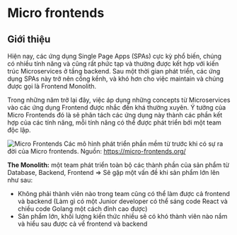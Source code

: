 # Micro frontends
## Giới thiệu
Hiện nay, các ứng dụng Single Page Apps (SPAs) cực kỳ phổ biến, chúng có nhiều tính năng và cũng rất phức tạp và thường được kết hợp với kiến trúc Microservices ở tầng backend. Sau một thời gian phát triển, các ứng dụng SPAs này trở nên cồng kềnh, và khó hơn cho việc maintain và chúng được gọi là Frontend Monolith.

Trong những năm trở lại đây, việc áp dụng những concepts từ Microservices vào các ứng dụng Frontend được nhắc đến khá thường xuyên. Ý tưởng của Micro Frontends đó là sẽ phân tách các ứng dụng này thành các phần kết hợp của các tính năng, mỗi tính năng có thể được phát triển bới một team độc lập.

![Micro Frontends](/images/the-monolith.png)
Các mô hình phát triển phần mềm từ trước khi có sự ra đời của Micro frontends. Nguồn: https://micro-frontends.org/

**The Monolith:** một team phát triển toàn bộ các thành phần của sản phẩm từ Database, Backend, Frontend ⇒ Sẽ gặp một vấn đề khi sản phẩm lớn lên như sau:

- Không phải thành viên nào trong team cũng có thể làm được cả frontend và backend (Làm gì có một Junior developer có thể sáng code React và chiều code Golang một cách đỉnh cao được)
- Sản phẩm lớn, khối lượng kiến thức nhiều sẽ có khó thành viên nào nắm và hiểu sau được cả về frontend và backend
